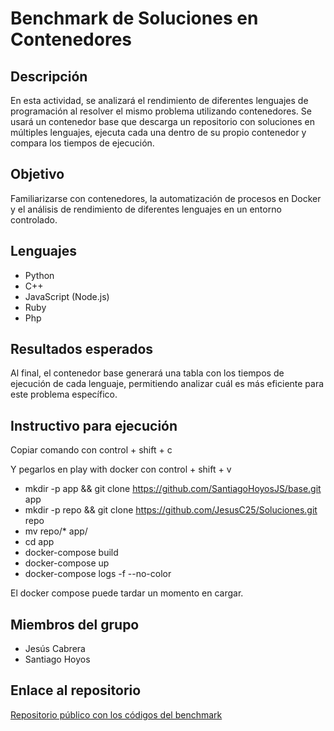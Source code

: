 # Benchmark de Soluciones en Contenedores

## Descripción

En esta actividad, se analizará el rendimiento de diferentes lenguajes de programación al resolver el mismo problema utilizando contenedores. Se usará un contenedor base que descarga un repositorio con soluciones en múltiples lenguajes, ejecuta cada una dentro de su propio contenedor y compara los tiempos de ejecución.

## Objetivo

Familiarizarse con contenedores, la automatización de procesos en Docker y el análisis de rendimiento de diferentes lenguajes en un entorno controlado.


## Lenguajes
- Python
- C++
- JavaScript (Node.js)
- Ruby
- Php

## Resultados esperados
Al final, el contenedor base generará una tabla con los tiempos de ejecución de cada lenguaje, permitiendo analizar cuál es más eficiente para este problema específico.

## Instructivo para ejecución

Copiar comando con control + shift + c

Y pegarlos en play with docker con control + shift + v

- mkdir -p app && git clone https://github.com/SantiagoHoyosJS/base.git app
- mkdir -p repo && git clone https://github.com/JesusC25/Soluciones.git repo
- mv repo/* app/
- cd app
- docker-compose build
- docker-compose up 
- docker-compose logs -f --no-color

El docker compose puede tardar un momento en cargar.

## Miembros del grupo
- Jesús Cabrera
- Santiago Hoyos

## Enlace al repositorio
[Repositorio público con los códigos del benchmark](https://github.com/SantiagoHoyosJS/soluciones.git)